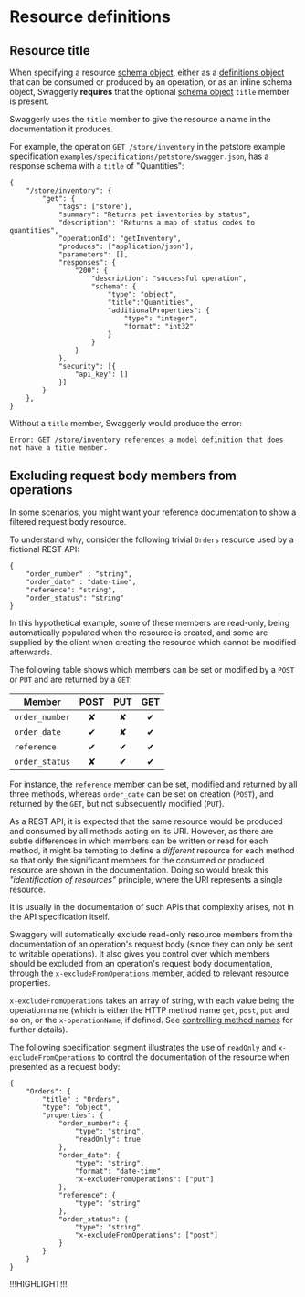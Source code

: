 # Resource definitions

## Resource title

When specifying a resource [schema object](http://swagger.io/specification/#schemaObject), either as a 
[definitions object](http://swagger.io/specification/#definitionsObject) that can be consumed or produced by
an operation, or as an inline schema object, Swaggerly **requires** that the optional 
[schema object](http://swagger.io/specification/#schemaObject) 
`title` member is present.

Swaggerly uses the `title` member to give the resource a name in the documentation it produces.

For example, the operation `GET /store/inventory` in the petstore example specification
`examples/specifications/petstore/swagger.json`, has a response schema with a `title` of "Quantities":

```
{
    "/store/inventory": {
        "get": {
            "tags": ["store"],
            "summary": "Returns pet inventories by status",
            "description": "Returns a map of status codes to quantities",
            "operationId": "getInventory",
            "produces": ["application/json"],
            "parameters": [],
            "responses": {
                "200": {
                    "description": "successful operation",
                    "schema": {
                        "type": "object",
                        "title":"Quantities",
                        "additionalProperties": {
                            "type": "integer",
                            "format": "int32"
                        }
                    }
                }
            },
            "security": [{
                "api_key": []
            }]
        }
    },
}
```

Without a `title` member, Swaggerly would produce the error:

```
Error: GET /store/inventory references a model definition that does not have a title member.
```

## Excluding request body members from operations

In some scenarios, you might want your reference documentation to show a filtered request body resource.

To understand why, consider the following trivial `Orders` resource used by a fictional REST API:

```
{
    "order_number" : "string",
    "order_date" : "date-time",
    "reference": "string",
    "order_status": "string"
}
```

In this hypothetical example, some of these members are read-only, being automatically populated when the resource
is created, and some are supplied by the client when creating the resource which cannot be modified afterwards. 

The following table shows which members can be set or modified by a `POST` or `PUT` and are returned by a `GET`:

| Member         | POST  |  PUT  |  GET  |
| -------------- | :---: | :---: | :---: |
| `order_number` | ✘ | ✘ | ✔ |
| `order_date`   | ✔ | ✘ | ✔ |
| `reference`    | ✔ | ✔ | ✔ |
| `order_status` | ✘ | ✔ | ✔ |

For instance, the `reference` member can be set, modified and returned by all three methods, whereas
`order_date` can be set on creation (`POST`), and returned by the `GET`, but not subsequently modified (`PUT`).

As a REST API, it is expected that the same resource would be produced and consumed by all methods
acting on its URI. However, as there are subtle differences in which members can be written or read for each
method, it might be tempting to define a *different* resource for each method so that only the significant members
for the consumed or produced resource are shown in the documentation.
Doing so would break this *"identification of resources"* principle, where the URI represents a single resource.

It is usually in the documentation of such APIs that complexity arises, not in the API specification itself.

Swaggery will automatically exclude read-only resource members from the documentation of an operation's request
body (since they can only be sent to writable operations). It also gives you control over which members should be
excluded from an operation's request body documentation, through the `x-excludeFromOperations` member, added
to relevant resource properties.

`x-excludeFromOperations` takes an array of string, with each value being the operation name (which is either
the HTTP method name `get`, `post`, `put` and so on, or the `x-operationName`, if defined.
See [controlling method names](/docs/spec-method-names) for further details).

The following specification segment illustrates the use of `readOnly` and `x-excludeFromOperations`
to control the documentation of the resource when presented as a request body:

```
{
    "Orders": {
        "title" : "Orders",
        "type": "object",
        "properties": {
            "order_number": {
                "type": "string",
                "readOnly": true
            },
            "order_date": {
                "type": "string",
                "format": "date-time",
                "x-excludeFromOperations": ["put"]
            },
            "reference": {
                "type": "string"
            },
            "order_status": {
                "type": "string",
                "x-excludeFromOperations": ["post"]
            }
        }
    }
}
```












!!!HIGHLIGHT!!!
